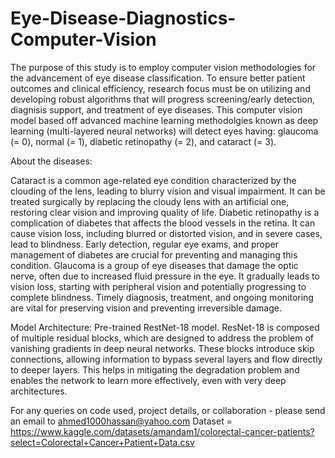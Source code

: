 # Eye-Disease-Diagnostics-Computer-Vision

The purpose of this study is to employ computer vision methodologies for the advancement of eye disease classification. To ensure better patient outcomes and clinical efficiency, research focus must be on utilizing and developing robust algorithms that will progress screening/early detection, diagnisis support, and treatment of eye diseases. This computer vision model based off advanced machine learning methodolgies known as deep learning (multi-layered neural networks) will detect eyes having:
glaucoma (= 0), normal (= 1), diabetic retinopathy (= 2), and cataract (= 3).

About the diseases:

Cataract is a common age-related eye condition characterized by the clouding of the lens, leading to blurry vision and visual impairment. It can be treated surgically by replacing the cloudy lens with an artificial one, restoring clear vision and improving quality of life.
Diabetic retinopathy is a complication of diabetes that affects the blood vessels in the retina. It can cause vision loss, including blurred or distorted vision, and in severe cases, lead to blindness. Early detection, regular eye exams, and proper management of diabetes are crucial for preventing and managing this condition.
Glaucoma is a group of eye diseases that damage the optic nerve, often due to increased fluid pressure in the eye. It gradually leads to vision loss, starting with peripheral vision and potentially progressing to complete blindness. Timely diagnosis, treatment, and ongoing monitoring are vital for preserving vision and preventing irreversible damage.

Model Architecture: Pre-trained RestNet-18 model. ResNet-18 is composed of multiple residual blocks, which are designed to address the problem of vanishing gradients in deep neural networks. These blocks introduce skip connections, allowing information to bypass several layers and flow directly to deeper layers. This helps in mitigating the degradation problem and enables the network to learn more effectively, even with very deep architectures.

For any queries on code used, project details, or collaboration - please send an email to ahmed1000hassan@yahoo.com Dataset = https://www.kaggle.com/datasets/amandam1/colorectal-cancer-patients?select=Colorectal+Cancer+Patient+Data.csv
